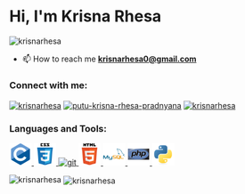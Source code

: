 <h1 align="left">Hi, I'm Krisna Rhesa</h1>
<p align="left"> <img src="https://komarev.com/ghpvc/?username=krisnarhesa&label=Profile%20views&color=0e75b6&style=flat" alt="krisnarhesa" /> </p>

- 📫 How to reach me **krisnarhesa0@gmail.com**

<h3 align="left">Connect with me:</h3>
<p align="left">
<a href="https://twitter.com/krisnarhesa" target="blank"><img align="center" src="https://raw.githubusercontent.com/rahuldkjain/github-profile-readme-generator/master/src/images/icons/Social/twitter.svg" alt="krisnarhesa" height="30" width="40" /></a>
<a href="https://www.linkedin.com/in/putu-krisna-rhesa-pradnyana-b05a60256/" target="blank"><img align="center" src="https://raw.githubusercontent.com/rahuldkjain/github-profile-readme-generator/master/src/images/icons/Social/linked-in-alt.svg" alt="putu-krisna-rhesa-pradnyana" height="30" width="40" /></a>
<a href="https://instagram.com/krisnarhesa" target="blank"><img align="center" src="https://raw.githubusercontent.com/rahuldkjain/github-profile-readme-generator/master/src/images/icons/Social/instagram.svg" alt="krisnarhesa" height="30" width="40" /></a>
</p>

<h3 align="left">Languages and Tools:</h3>
<p align="left"> <a href="https://www.cprogramming.com/" target="_blank" rel="noreferrer"> <img src="https://raw.githubusercontent.com/devicons/devicon/master/icons/c/c-original.svg" alt="c" width="40" height="40"/> </a> <a href="https://www.w3schools.com/css/" target="_blank" rel="noreferrer"> <img src="https://raw.githubusercontent.com/devicons/devicon/master/icons/css3/css3-original-wordmark.svg" alt="css3" width="40" height="40"/> </a> <a href="https://git-scm.com/" target="_blank" rel="noreferrer"> <img src="https://www.vectorlogo.zone/logos/git-scm/git-scm-icon.svg" alt="git" width="40" height="40"/> </a> <a href="https://www.w3.org/html/" target="_blank" rel="noreferrer"> <img src="https://raw.githubusercontent.com/devicons/devicon/master/icons/html5/html5-original-wordmark.svg" alt="html5" width="40" height="40"/> </a> <a href="https://www.mysql.com/" target="_blank" rel="noreferrer"> <img src="https://raw.githubusercontent.com/devicons/devicon/master/icons/mysql/mysql-original-wordmark.svg" alt="mysql" width="40" height="40"/> </a> <a href="https://www.php.net" target="_blank" rel="noreferrer"> <img src="https://raw.githubusercontent.com/devicons/devicon/master/icons/php/php-original.svg" alt="php" width="40" height="40"/> </a> <a href="https://www.python.org" target="_blank" rel="noreferrer"> <img src="https://raw.githubusercontent.com/devicons/devicon/master/icons/python/python-original.svg" alt="python" width="40" height="40"/> </a> </p>

<p><img align="left" src="https://github-readme-stats.vercel.app/api/top-langs?username=krisnarhesa&show_icons=true&locale=en&layout=compact" alt="krisnarhesa" /></p>

<p>&nbsp;<img align="center" src="https://github-readme-stats.vercel.app/api?username=krisnarhesa&show_icons=true&locale=en" alt="krisnarhesa" /></p>
